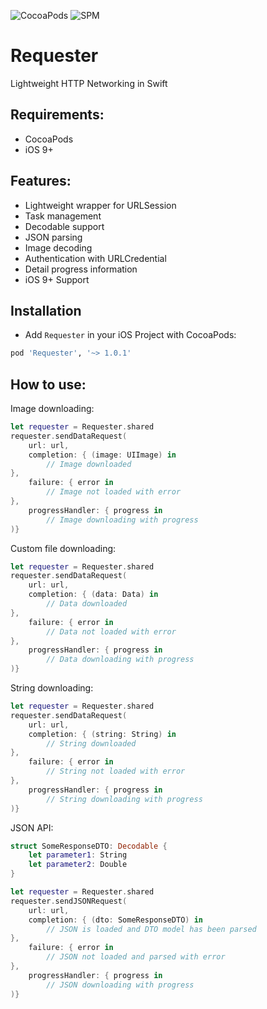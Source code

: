 ![CocoaPods](https://cocoapod-badges.herokuapp.com/v/Requester/badge.png)
![SPM](https://img.shields.io/badge/SPM-supported-DE5C43.svg?style=flat)

# Requester

Lightweight HTTP Networking in Swift

## Requirements:
- CocoaPods
- iOS 9+

## Features:
- Lightweight wrapper for URLSession
- Task management
- Decodable support
- JSON parsing
- Image decoding
- Authentication with URLCredential
- Detail progress information
- iOS 9+ Support

## Installation
- Add `Requester` in your iOS Project with CocoaPods:
```ruby
pod 'Requester', '~> 1.0.1'
```

## How to use:
Image downloading:
```swift
let requester = Requester.shared
requester.sendDataRequest(
    url: url,
    completion: { (image: UIImage) in
        // Image downloaded
},
    failure: { error in
        // Image not loaded with error
},
    progressHandler: { progress in
        // Image downloading with progress
)}
```

Custom file downloading:
```swift
let requester = Requester.shared
requester.sendDataRequest(
    url: url,
    completion: { (data: Data) in
        // Data downloaded
},
    failure: { error in
        // Data not loaded with error
},
    progressHandler: { progress in
        // Data downloading with progress
)}
```

String downloading:
```swift
let requester = Requester.shared
requester.sendDataRequest(
    url: url,
    completion: { (string: String) in
        // String downloaded
},
    failure: { error in
        // String not loaded with error
},
    progressHandler: { progress in
        // String downloading with progress
)}
```

JSON API:
```swift
struct SomeResponseDTO: Decodable {
    let parameter1: String
    let parameter2: Double
}

let requester = Requester.shared
requester.sendJSONRequest(
    url: url,
    completion: { (dto: SomeResponseDTO) in
        // JSON is loaded and DTO model has been parsed
},
    failure: { error in
        // JSON not loaded and parsed with error
},
    progressHandler: { progress in
        // JSON downloading with progress
)}
```
